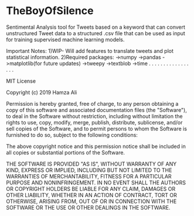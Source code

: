 # TheBoyOfSilence
Sentimental Analysis tool for Tweets based on a keyword that can convert unstructured Tweet data to a structured .csv file that can be used as input for training supervised machine learning models. 


Important Notes:
1)WIP- Will add features to translate tweets and plot statistical information.
2)Required packages:
  ->numpy
  ->pandas
  ->matplotlib(for future updates)
  ->tweepy
  ->textblob
  ->time
.
.
.
.
.
.
.
.
.
.
.
.
.
.
.
.
.


MIT License

Copyright (c) 2019 Hamza Ali

Permission is hereby granted, free of charge, to any person obtaining a copy
of this software and associated documentation files (the "Software"), to deal
in the Software without restriction, including without limitation the rights
to use, copy, modify, merge, publish, distribute, sublicense, and/or sell
copies of the Software, and to permit persons to whom the Software is
furnished to do so, subject to the following conditions:

The above copyright notice and this permission notice shall be included in all
copies or substantial portions of the Software.

THE SOFTWARE IS PROVIDED "AS IS", WITHOUT WARRANTY OF ANY KIND, EXPRESS OR
IMPLIED, INCLUDING BUT NOT LIMITED TO THE WARRANTIES OF MERCHANTABILITY,
FITNESS FOR A PARTICULAR PURPOSE AND NONINFRINGEMENT. IN NO EVENT SHALL THE
AUTHORS OR COPYRIGHT HOLDERS BE LIABLE FOR ANY CLAIM, DAMAGES OR OTHER
LIABILITY, WHETHER IN AN ACTION OF CONTRACT, TORT OR OTHERWISE, ARISING FROM,
OUT OF OR IN CONNECTION WITH THE SOFTWARE OR THE USE OR OTHER DEALINGS IN THE
SOFTWARE.
